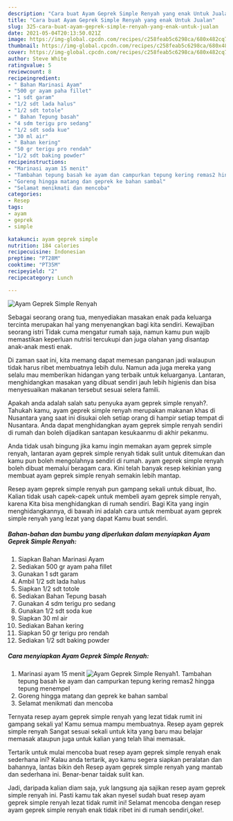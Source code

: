 ```yaml
---
description: "Cara buat Ayam Geprek Simple Renyah yang enak Untuk Jualan"
title: "Cara buat Ayam Geprek Simple Renyah yang enak Untuk Jualan"
slug: 325-cara-buat-ayam-geprek-simple-renyah-yang-enak-untuk-jualan
date: 2021-05-04T20:13:50.021Z
image: https://img-global.cpcdn.com/recipes/c258feab5c6298ca/680x482cq70/ayam-geprek-simple-renyah-foto-resep-utama.jpg
thumbnail: https://img-global.cpcdn.com/recipes/c258feab5c6298ca/680x482cq70/ayam-geprek-simple-renyah-foto-resep-utama.jpg
cover: https://img-global.cpcdn.com/recipes/c258feab5c6298ca/680x482cq70/ayam-geprek-simple-renyah-foto-resep-utama.jpg
author: Steve White
ratingvalue: 5
reviewcount: 8
recipeingredient:
- " Bahan Marinasi Ayam"
- "500 gr ayam paha fillet"
- "1 sdt garam"
- "1/2 sdt lada halus"
- "1/2 sdt totole"
- " Bahan Tepung basah"
- "4 sdm terigu pro sedang"
- "1/2 sdt soda kue"
- "30 ml air"
- " Bahan kering"
- "50 gr terigu pro rendah"
- "1/2 sdt baking powder"
recipeinstructions:
- "Marinasi ayam 15 menit"
- "Tambahan tepung basah ke ayam dan campurkan tepung kering remas2 hingga tepung menempel"
- "Goreng hingga matang dan geprek ke bahan sambal"
- "Selamat menikmati dan mencoba"
categories:
- Resep
tags:
- ayam
- geprek
- simple

katakunci: ayam geprek simple 
nutrition: 184 calories
recipecuisine: Indonesian
preptime: "PT28M"
cooktime: "PT35M"
recipeyield: "2"
recipecategory: Lunch

---
```



![Ayam Geprek Simple Renyah](https://img-global.cpcdn.com/recipes/c258feab5c6298ca/680x482cq70/ayam-geprek-simple-renyah-foto-resep-utama.jpg)

Sebagai seorang orang tua, menyediakan masakan enak pada keluarga tercinta merupakan hal yang menyenangkan bagi kita sendiri. Kewajiban seorang istri Tidak cuma mengatur rumah saja, namun kamu pun wajib memastikan keperluan nutrisi tercukupi dan juga olahan yang disantap anak-anak mesti enak.

Di zaman  saat ini, kita memang dapat memesan panganan jadi walaupun tidak harus ribet membuatnya lebih dulu. Namun ada juga mereka yang selalu mau memberikan hidangan yang terbaik untuk keluarganya. Lantaran, menghidangkan masakan yang dibuat sendiri jauh lebih higienis dan bisa menyesuaikan makanan tersebut sesuai selera famili. 



Apakah anda adalah salah satu penyuka ayam geprek simple renyah?. Tahukah kamu, ayam geprek simple renyah merupakan makanan khas di Nusantara yang saat ini disukai oleh setiap orang di hampir setiap tempat di Nusantara. Anda dapat menghidangkan ayam geprek simple renyah sendiri di rumah dan boleh dijadikan santapan kesukaanmu di akhir pekanmu.

Anda tidak usah bingung jika kamu ingin memakan ayam geprek simple renyah, lantaran ayam geprek simple renyah tidak sulit untuk ditemukan dan kamu pun boleh mengolahnya sendiri di rumah. ayam geprek simple renyah boleh dibuat memalui beragam cara. Kini telah banyak resep kekinian yang membuat ayam geprek simple renyah semakin lebih mantap.

Resep ayam geprek simple renyah pun gampang sekali untuk dibuat, lho. Kalian tidak usah capek-capek untuk membeli ayam geprek simple renyah, karena Kita bisa menghidangkan di rumah sendiri. Bagi Kita yang ingin menghidangkannya, di bawah ini adalah cara untuk membuat ayam geprek simple renyah yang lezat yang dapat Kamu buat sendiri.

<!--inarticleads1-->

##### Bahan-bahan dan bumbu yang diperlukan dalam menyiapkan Ayam Geprek Simple Renyah:

1. Siapkan  Bahan Marinasi Ayam
1. Sediakan 500 gr ayam paha fillet
1. Gunakan 1 sdt garam
1. Ambil 1/2 sdt lada halus
1. Siapkan 1/2 sdt totole
1. Sediakan  Bahan Tepung basah
1. Gunakan 4 sdm terigu pro sedang
1. Gunakan 1/2 sdt soda kue
1. Siapkan 30 ml air
1. Sediakan  Bahan kering
1. Siapkan 50 gr terigu pro rendah
1. Sediakan 1/2 sdt baking powder




<!--inarticleads2-->

##### Cara menyiapkan Ayam Geprek Simple Renyah:

1. Marinasi ayam 15 menit
<img src="https://img-global.cpcdn.com/steps/8efacceb00013425/160x128cq70/ayam-geprek-simple-renyah-langkah-memasak-1-foto.jpg" alt="Ayam Geprek Simple Renyah">1. Tambahan tepung basah ke ayam dan campurkan tepung kering remas2 hingga tepung menempel
1. Goreng hingga matang dan geprek ke bahan sambal
1. Selamat menikmati dan mencoba




Ternyata resep ayam geprek simple renyah yang lezat tidak rumit ini gampang sekali ya! Kamu semua mampu membuatnya. Resep ayam geprek simple renyah Sangat sesuai sekali untuk kita yang baru mau belajar memasak ataupun juga untuk kalian yang telah lihai memasak.

Tertarik untuk mulai mencoba buat resep ayam geprek simple renyah enak sederhana ini? Kalau anda tertarik, ayo kamu segera siapkan peralatan dan bahannya, lantas bikin deh Resep ayam geprek simple renyah yang mantab dan sederhana ini. Benar-benar taidak sulit kan. 

Jadi, daripada kalian diam saja, yuk langsung aja sajikan resep ayam geprek simple renyah ini. Pasti kamu tak akan nyesel sudah buat resep ayam geprek simple renyah lezat tidak rumit ini! Selamat mencoba dengan resep ayam geprek simple renyah enak tidak ribet ini di rumah sendiri,oke!.


